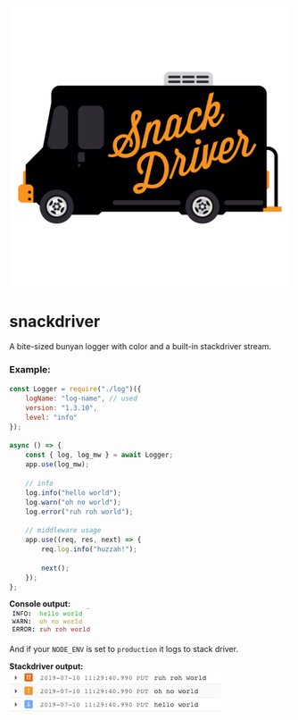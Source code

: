 ![alt text](SnackDriver.png "Snack Driver")

# snackdriver

A bite-sized bunyan logger with color and a built-in stackdriver stream.

### Example:

```javascript
const Logger = require("./log")({
	logName: "log-name", // used
	version: "1.3.10",
	level: "info"
});

async () => {
	const { log, log_mw } = await Logger;
	app.use(log_mw);

	// info
	log.info("hello world");
	log.warn("oh no world");
	log.error("ruh roh world");

	// middleware usage
	app.use((req, res, next) => {
		req.log.info("huzzah!");

		next();
	});
};
```

**Console output:**  
![alt text](console.png "Pretty huh?")

And if your `NODE_ENV` is set to `production` it logs to stack driver.

**Stackdriver output:**  
![alt text](stackdriver.png "noice!")
